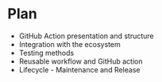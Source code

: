 <!-- .slide: -->

# Plan

* GitHub Action presentation and structure
* Integration with the ecosystem
* Testing methods
* Reusable workflow and GitHub action
* Lifecycle - Maintenance and Release
<!-- .element: class="list-fragment" -->
